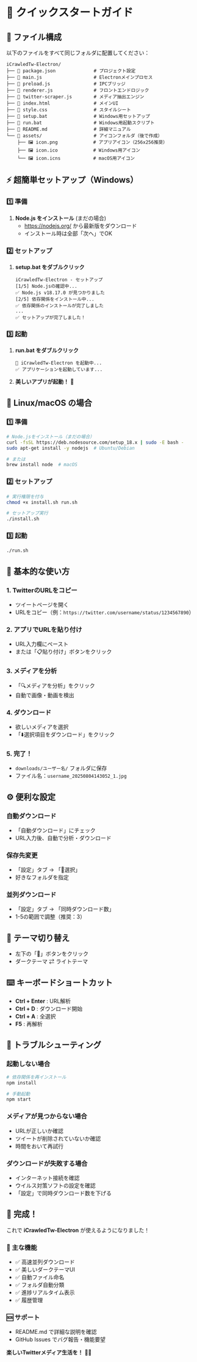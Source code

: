 # 🚀 クイックスタートガイド

## 📁 ファイル構成

以下のファイルをすべて同じフォルダに配置してください：

```
iCrawledTw-Electron/
├── 📄 package.json              # プロジェクト設定
├── 📄 main.js                   # Electronメインプロセス
├── 📄 preload.js                # IPCブリッジ
├── 📄 renderer.js               # フロントエンドロジック  
├── 📄 twitter-scraper.js        # メディア抽出エンジン
├── 📄 index.html                # メインUI
├── 📄 style.css                 # スタイルシート
├── 📄 setup.bat                 # Windows用セットアップ
├── 📄 run.bat                   # Windows用起動スクリプト
├── 📄 README.md                 # 詳細マニュアル
└── 📁 assets/                   # アイコンフォルダ（後で作成）
    ├── 🖼️ icon.png             # アプリアイコン（256x256推奨）
    ├── 🖼️ icon.ico             # Windows用アイコン
    └── 🖼️ icon.icns            # macOS用アイコン
```

## ⚡ 超簡単セットアップ（Windows）

### 1️⃣ 準備
1. **Node.js をインストール** (まだの場合)
   - https://nodejs.org/ から最新版をダウンロード
   - インストール時は全部「次へ」でOK

### 2️⃣ セットアップ
1. **setup.bat をダブルクリック**
   ```
   iCrawledTw-Electron - セットアップ
   [1/5] Node.jsの確認中...
   ✅ Node.js v18.17.0 が見つかりました
   [2/5] 依存関係をインストール中...
   ✅ 依存関係のインストールが完了しました
   ...
   ✅ セットアップが完了しました！
   ```

### 3️⃣ 起動
1. **run.bat をダブルクリック**
   ```
   🚀 iCrawledTw-Electron を起動中...
   ✅ アプリケーションを起動しています...
   ```

2. **美しいアプリが起動！** 🎉

## 🐧 Linux/macOS の場合

### 1️⃣ 準備
```bash
# Node.jsをインストール（まだの場合）
curl -fsSL https://deb.nodesource.com/setup_18.x | sudo -E bash -
sudo apt-get install -y nodejs  # Ubuntu/Debian

# または
brew install node  # macOS
```

### 2️⃣ セットアップ
```bash
# 実行権限を付与
chmod +x install.sh run.sh

# セットアップ実行
./install.sh
```

### 3️⃣ 起動
```bash
./run.sh
```

## 🎯 基本的な使い方

### 1. TwitterのURLをコピー
- ツイートページを開く
- URLをコピー（例：`https://twitter.com/username/status/1234567890`）

### 2. アプリでURLを貼り付け
- URL入力欄にペースト
- または「📋貼り付け」ボタンをクリック

### 3. メディアを分析
- 「🔍メディアを分析」をクリック
- 自動で画像・動画を検出

### 4. ダウンロード
- 欲しいメディアを選択
- 「⬇️選択項目をダウンロード」をクリック

### 5. 完了！
- `downloads/ユーザー名/` フォルダに保存
- ファイル名：`username_20250804143052_1.jpg`

## ⚙️ 便利な設定

### 自動ダウンロード
- 「自動ダウンロード」にチェック
- URL入力後、自動で分析・ダウンロード

### 保存先変更
- 「設定」タブ → 「📁選択」
- 好きなフォルダを指定

### 並列ダウンロード
- 「設定」タブ → 「同時ダウンロード数」
- 1-5の範囲で調整（推奨：3）

## 🎨 テーマ切り替え

- 左下の「🌙」ボタンをクリック
- ダークテーマ ⇄ ライトテーマ

## ⌨️ キーボードショートカット

- **Ctrl + Enter** : URL解析
- **Ctrl + D** : ダウンロード開始
- **Ctrl + A** : 全選択
- **F5** : 再解析

## 🐛 トラブルシューティング

### 起動しない場合
```bash
# 依存関係を再インストール
npm install

# 手動起動
npm start
```

### メディアが見つからない場合
- URLが正しいか確認
- ツイートが削除されていないか確認
- 時間をおいて再試行

### ダウンロードが失敗する場合
- インターネット接続を確認
- ウイルス対策ソフトの設定を確認
- 「設定」で同時ダウンロード数を下げる

## 🎉 完成！

これで **iCrawledTw-Electron** が使えるようになりました！

### 📱 主な機能
- ✅ 高速並列ダウンロード
- ✅ 美しいダークテーマUI
- ✅ 自動ファイル命名
- ✅ フォルダ自動分類
- ✅ 進捗リアルタイム表示
- ✅ 履歴管理

### 🆘 サポート
- README.md で詳細な説明を確認
- GitHub Issues でバグ報告・機能要望

**楽しいTwitterメディア生活を！** 🚀✨